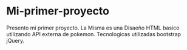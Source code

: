 # Mi-primer-proyecto
Presento mi primer proyecto. La Misma es una Disaeño HTML basico utilizando API externa de pokemon.
Tecnologicas utilizadas 
bootstrap
jQuery.
